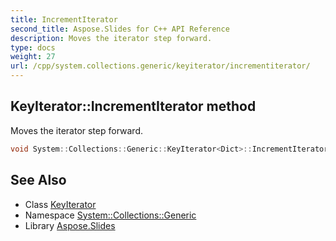 ```yaml
---
title: IncrementIterator
second_title: Aspose.Slides for C++ API Reference
description: Moves the iterator step forward.
type: docs
weight: 27
url: /cpp/system.collections.generic/keyiterator/incrementiterator/
---
```

## KeyIterator::IncrementIterator method


Moves the iterator step forward.

```cpp
void System::Collections::Generic::KeyIterator<Dict>::IncrementIterator() override
```

## See Also

* Class [KeyIterator](../)
* Namespace [System::Collections::Generic](../../)
* Library [Aspose.Slides](../../../)
